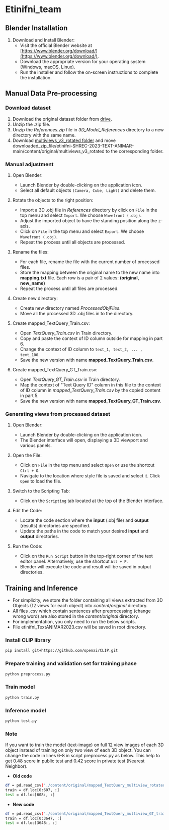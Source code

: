 # Etinifni_team

## Blender Installation

1. Download and Install Blender:
   - Visit the official Blender website at [https://www.blender.org/download/](https://www.blender.org/download/).
   - Download the appropriate version for your operating system (Windows, macOS, Linux).
   - Run the installer and follow the on-screen instructions to complete the installation.

## Manual Data Pre-processing

### Download dataset

1. Download the original dataset folder from [drive](https://drive.google.com/drive/folders/1PotQ4wmSRDcWwoW6pfURv4dmfKRDoUDn?usp=drive_link).
2. Unzip the .zip file.
3. Unzip the _References.zip_ file in _3D_Model_References_ directory to a new directory with the same name.
4. Download [multiviews_v3_rotated folder](https://drive.google.com/file/d/11qo9UwyTXJc6zSj6WlITTnIJw_f4Cp2-/view?usp=drive_link) and move downloaded_zip_file/etinifni-SHREC-2023-TEXT-ANIMAR-main/content/original/multiviews_v3_rotated to the corresponding folder.

### Manual adjustment

1. Open Blender:
   - Launch Blender by double-clicking on the application icon.
   - Select all default objects `(Camera, Cube, Light)` and delete them.
     
2. Rotate the objects to the right position:
   - Import a 3D .obj file in _References_ directory by click on `File` in the top menu and select `Import`. We choose `Wavefront (.obj)`.
   - Adjust the imported object to have the standing position along the z-axis.
   - Click on `File` in the top menu and select `Export`. We choose `Wavefront (.obj)`.
   - Repeat the process until all objects are processed.
  
3. Rename the files:
   - For each file, rename the file with the current number of processed files.
   - Store the mapping between the original name to the new name into **mapping.txt** file. Each row is a pair of 2 values: **(original, new_name)**
   - Repeat the process until all files are processed.
  
4. Create new directory:
   - Create new directory named _ProcessedObjFiles_.
   - Move all the processed 3D .obj files in to the directory.
  
5. Create mapped_TextQuery_Train.csv:
   - Open _TextQuery_Train.csv_ in Train directory.
   - Copy and paste the context of ID column outside for mapping in part 6.
   - Change the context of ID column to `text_1, text_2, ... , text_100`.
   - Save the new version with name **mapped_TextQuery_Train.csv**.
  
6. Create mapped_TextQuery_GT_Train.csv:
   - Open _TextQuery_GT_Train.csv_ in Train directory.
   - Map the context of "Text Query ID" column in this file to the context of ID column in _mapped_TextQuery_Train.csv_ by the copied content in part 5.
   - Save the new version with name **mapped_TextQuery_GT_Train.csv**.

### Generating views from processed dataset

1. Open Blender:
   - Launch Blender by double-clicking on the application icon.
   - The Blender interface will open, displaying a 3D viewport and various panels.

2. Open the File:
   - Click on `File` in the top menu and select `Open` or use the shortcut `Ctrl + O`.
   - Navigate to the location where style file is saved and select it. Click `Open` to load the file.

3. Switch to the Scripting Tab:
   - Click on the `Scripting` tab located at the top of the Blender interface.

4. Edit the Code:
   - Locate the code section where the **input** (.obj file) and **output** (results) directories are specified.
   - Update the paths in the code to match your desired **input** and **output** directories.

5. Run the Code:
   - Click on the `Run Script` button in the top-right corner of the text editor panel. Alternatively, use the shortcut `Alt + P`.
   - Blender will execute the code and result will be saved in output directories.

## Training and Inference 
- For simplicity, we store the folder containing all views extracted from 3D Objects (12 views for each object) into _content/original_ directory. 
- All files .csv which contain sentences after preprocessing (change wrong word) are also stored in the _content/original_ directory.
- For implementation, you only need to run the below scripts.
- File etinifni_TextANIMAR2023.csv will be saved in root directory.
### Install CLIP library
``` bash
pip install git+https://github.com/openai/CLIP.git
```
### Prepare training and validation set for training phase
``` bash
python preprocess.py
```
### Train model
``` bash
python train.py
```
### Inference model
``` bash
python test.py
```

### Note
If you want to train the model (text-image) on full 12 view images of each 3D object instead of training on only two view of each 3D object. You can change the code in lines 6-8 in script preprocess.py as below. This help to get 0.48 score in public test and 0.42 score in private test (Nearest Neighbor).
- **Old code**
``` bash
df = pd.read_csv('./content/original/mapped_TextQuery_multiview_rotated_GT_train.csv')
train = df.loc[0:607, :]
test = df.loc[608:, :]
```
- **New code**
``` bash
df = pd.read_csv('./content/original/mapped_TextQuery_multiview_GT_train.csv')
train = df.loc[0:3647, :]
test = df.loc[3648:, :]
```
